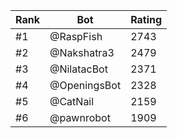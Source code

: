 Rank|Bot|Rating
---|---|---
#1|@RaspFish|2743
#2|@Nakshatra3|2479
#3|@NilatacBot|2371
#4|@OpeningsBot|2328
#5|@CatNail|2159
#6|@pawnrobot|1909
